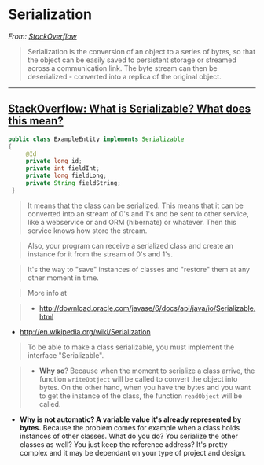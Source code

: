 # Serialization

*From: [StackOverflow](http://stackoverflow.com/questions/447898/what-is-object-serialization)*

> Serialization is the conversion of an object to a series of bytes, so that the object can be easily saved to persistent storage or streamed across a communication link. The byte stream can then be deserialized - converted into a replica of the original object.

---

## [StackOverflow: What is Serializable? What does this mean?](http://stackoverflow.com/questions/3753413/what-is-serializable-what-does-this-mean)

```java
public class ExampleEntity implements Serializable
{
     @Id
     private long id;
     private int fieldInt;
     private long fieldLong;
     private String fieldString;
 }
```


> It means that the class can be serialized. This means that it can be converted into an stream of 0's and 1's and be sent to other service, like a webservice or and ORM (hibernate) or whatever. Then this service knows how store the stream.

> Also, your program can receive a serialized class and create an instance for it from the stream of 0's and 1's.

> It's the way to "save" instances of classes and "restore" them at any other moment in time.

> More info at

>  - http://download.oracle.com/javase/6/docs/api/java/io/Serializable.html
 - http://en.wikipedia.org/wiki/Serialization

> To be able to make a class serializable, you must implement the interface "Serializable".

>  - **Why so**? Because when the moment to serialize a class arrive, the function `writeObtject` will be called to convert the object into bytes. On the other hand, when you have the bytes and you want to get the instance of the class, the function `readObject` will be called.

>
 - **Why is not automatic? A variable value it's already represented by bytes.** Because the problem comes for example when a class holds instances of other classes. What do you do? You serialize the other classes as well? You just keep the reference address? It's pretty complex and it may be dependant on your type of project and design.
